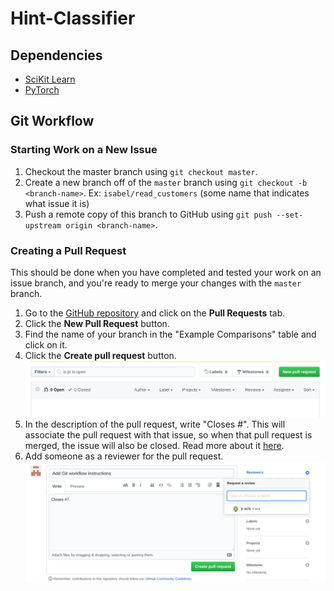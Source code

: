 # Hint-Classifier

## Dependencies

* [SciKit Learn](https://scikit-learn.org/stable/install.html)
* [PyTorch](https://pytorch.org/get-started/locally/)

## Git Workflow

### Starting Work on a New Issue

1. Checkout the master branch using `git checkout master`.
2. Create a new branch off of the `master` branch using `git checkout -b <branch-name>`. Ex: `isabel/read_customers` (some name that indicates what issue it is)
3. Push a remote copy of this branch to GitHub using `git push --set-upstream origin <branch-name>`.


### Creating a Pull Request
This should be done when you have completed and tested your work on an issue branch, and you're ready to merge your changes with the `master` branch.

1. Go to the [GitHub repository](https://github.com/hollowsunsets/MovieStoreDatabase) and click on the **Pull Requests** tab.
2. Click the **New Pull Request** button.
3. Find the name of your branch in the "Example Comparisons" table and click on it.
4. Click the **Create pull request** button.
![Example of pull request UI 1](docs/pull-request-header.png)
5. In the description of the pull request, write "Closes #<Issue Number>". This will associate the pull request with that issue, so when that pull request is merged, the issue will also be closed. Read more about it [here](https://help.github.com/en/github/managing-your-work-on-github/linking-a-pull-request-to-an-issue).
6. Add someone as a reviewer for the pull request.
![Example of pull request UI 2](docs/pull-request-desc.png)
